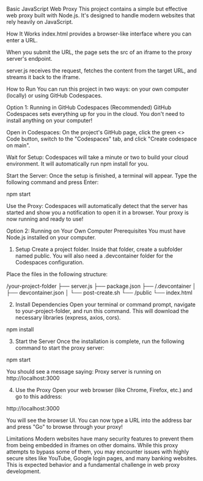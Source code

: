 Basic JavaScript Web Proxy
This project contains a simple but effective web proxy built with Node.js. It's designed to handle modern websites that rely heavily on JavaScript.

How It Works
index.html provides a browser-like interface where you can enter a URL.

When you submit the URL, the page sets the src of an iframe to the proxy server's endpoint.

server.js receives the request, fetches the content from the target URL, and streams it back to the iframe.

How to Run
You can run this project in two ways: on your own computer (locally) or using GitHub Codespaces.

Option 1: Running in GitHub Codespaces (Recommended)
GitHub Codespaces sets everything up for you in the cloud. You don't need to install anything on your computer!

Open in Codespaces: On the project's GitHub page, click the green <> Code button, switch to the "Codespaces" tab, and click "Create codespace on main".

Wait for Setup: Codespaces will take a minute or two to build your cloud environment. It will automatically run npm install for you.

Start the Server: Once the setup is finished, a terminal will appear. Type the following command and press Enter:

npm start

Use the Proxy: Codespaces will automatically detect that the server has started and show you a notification to open it in a browser. Your proxy is now running and ready to use!

Option 2: Running on Your Own Computer
Prerequisites
You must have Node.js installed on your computer.

1. Setup
Create a project folder. Inside that folder, create a subfolder named public. You will also need a .devcontainer folder for the Codespaces configuration.

Place the files in the following structure:

/your-project-folder
├── server.js
├── package.json
├── /.devcontainer
│   ├── devcontainer.json
│   └── post-create.sh
└── /public
    └── index.html

2. Install Dependencies
Open your terminal or command prompt, navigate to your-project-folder, and run this command. This will download the necessary libraries (express, axios, cors).

npm install

3. Start the Server
Once the installation is complete, run the following command to start the proxy server:

npm start

You should see a message saying: Proxy server is running on http://localhost:3000

4. Use the Proxy
Open your web browser (like Chrome, Firefox, etc.) and go to this address:

http://localhost:3000

You will see the browser UI. You can now type a URL into the address bar and press "Go" to browse through your proxy!

Limitations
Modern websites have many security features to prevent them from being embedded in iframes on other domains. While this proxy attempts to bypass some of them, you may encounter issues with highly secure sites like YouTube, Google login pages, and many banking websites. This is expected behavior and a fundamental challenge in web proxy development.
